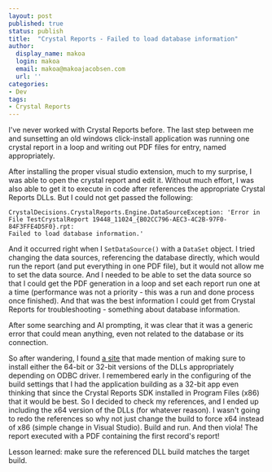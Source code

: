 ```yaml
---
layout: post
published: true
status: publish
title:  "Crystal Reports - Failed to load database information"
author:
  display_name: makoa
  login: makoa
  email: makoa@makoajacobsen.com
  url: ''
categories:
- Dev
tags:
- Crystal Reports
---
```


I've never worked with Crystal Reports before. The last step between me and sunsetting an old windows click-install application was running one crystal report in a loop and writing out PDF files for entry, named appropriately.

After installing the proper visual studio extension, much to my surprise, I was able to open the crystal report and edit it. Without much effort, I was also able to get it to execute in code after references the appropriate Crystal Reports DLLs. But I could not get passed the following:

```
CrystalDecisions.CrystalReports.Engine.DataSourceException: 'Error in File TestCrystalReport 19448_11024_{B02CC796-AEC3-4C2B-97F0-84F3FFE4D5F0}.rpt:
Failed to load database information.'
```

And it occurred right when I `SetDataSource()` with a `DataSet` object. I tried changing the data sources, referencing the database directly, which would run the report (and put everything in one PDF file), but it would not allow me to set the data source. And I needed to be able to set the data source so that I could get the PDF generation in a loop and set each report run one at a time (performance was not a priority - this was a run and done process once finished). And that was the best information I could get from Crystal Reports for troubleshooting - something about database information.

After some searching and AI prompting, it was clear that it was a generic error that could mean anything, even not related to the database or its connection.

So after wandering, I found [a site](http://www.crystalreportsbook.com/forum/forum_posts.asp?TID=12308) that made mention of making sure to install either the 64-bit or 32-bit versions of the DLLs appropriately depending on ODBC driver. I remembered early in the configuring of the build settings that I had the application building as a 32-bit app even thinking that since the Crystal Reports SDK installed in Program Files (x86) that it would be best. So I decided to check my references, and I ended up including the x64 version of the DLLs (for whatever reason). I wasn't going to redo the references so why not just change the build to force x64 instead of x86 (simple change in Visual Studio). Build and run. And then viola! The report executed with a PDF containing the first record's report!

Lesson learned: make sure the referenced DLL build matches the target build.